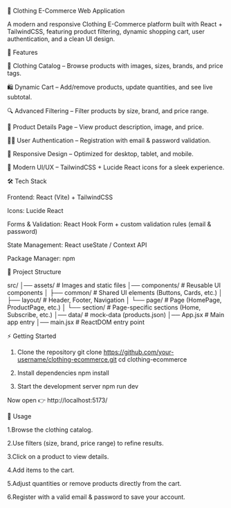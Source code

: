 👕 Clothing E-Commerce Web Application

A modern and responsive Clothing E-Commerce platform built with React + TailwindCSS, featuring product filtering, dynamic shopping cart, user authentication, and a clean UI design.

🚀 Features

👕 Clothing Catalog – Browse products with images, sizes, brands, and price tags.

🛍️ Dynamic Cart – Add/remove products, update quantities, and see live subtotal.

🔍 Advanced Filtering – Filter products by size, brand, and price range.

📖 Product Details Page – View product description, image, and price.

🧑‍💻 User Authentication – Registration with email & password validation.

📱 Responsive Design – Optimized for desktop, tablet, and mobile.

🎨 Modern UI/UX – TailwindCSS + Lucide React icons for a sleek experience.

🛠️ Tech Stack

Frontend: React (Vite) + TailwindCSS

Icons: Lucide React

Forms & Validation: React Hook Form + custom validation rules (email & password)

State Management: React useState / Context API

Package Manager: npm

📂 Project Structure

src/
│── assets/             # Images and static files
│── components/         # Reusable UI components
│   ├── common/         # Shared UI elements (Buttons, Cards, etc.)
│   ├── layout/         # Header, Footer, Navigation
│   └── page/           # Page (HomePage, ProductPage, etc.)
│   └── section/        # Page-specific sections (Home, Subscribe, etc.)
│── data/               # mock-data (products.json)
│── App.jsx             # Main app entry
│── main.jsx            # ReactDOM entry point


⚡ Getting Started
1. Clone the repository
    git clone https://github.com/your-username/clothing-ecommerce.git
    cd clothing-ecommerce

2. Install dependencies
    npm install

3. Start the development server
    npm run dev

Now open 👉 http://localhost:5173/

🛒 Usage

1.Browse the clothing catalog.

2.Use filters (size, brand, price range) to refine results.

3.Click on a product to view details.

4.Add items to the cart.

5.Adjust quantities or remove products directly from the cart.

6.Register with a valid email & password to save your account.